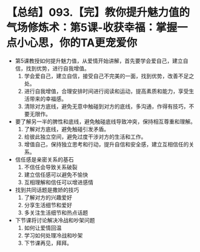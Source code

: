 # 【总结】093.【完】教你提升魅力值的气场修炼术：第5课-收获幸福：掌握一点小心思，你的TA更宠爱你

-   第5课教授如何提升魅力值，从爱情开始讲解，首先要学会爱自己，建立自信，找到优势，进行自我增值。
    1.  学会爱自己，建立自信，接受自己不完美的一面，找到优势，改善不足之处。
    2.  进行自我增值，合理安排时间进行阅读和运动，提高素质和能力，享受生活带来的幸福感。
    3.  清除对方底线，避免无意中触碰到对方的底线，多沟通，作得有技巧，不要无限作。
-   要了解另一半的脾性和底线，避免触碰底线导致冲突，保持相互尊重和理解。
    1.  了解对方底线，避免触碰引发矛盾。
    2.  给彼此独立空间，避免过度干涉对方的生活和工作。
    3.  增值自己，保持独立思考和行动，提升自信和安全感，建立互相信任的关系。
-   信任感是亲密关系的基石
    1.  不信任会导致关系破裂
    2.  建立信任感可以避免不愉快
    3.  互相理解和信任可以增进感情
-   找到共同话题是撒娇的技巧
    1.  了解对方的兴趣爱好
    2.  分享生活细节和爱好
    3.  多关注生活细节和热点话题
-   下节课将讨论解决冷战和吵架问题
    1.  如何让爱情回温
    2.  学习如何处理冷战和吵架
    3.  下节课再见，拜拜。